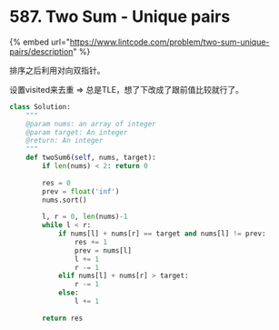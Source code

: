 # 587. Two Sum - Unique pairs

{% embed url="https://www.lintcode.com/problem/two-sum-unique-pairs/description" %}

排序之后利用对向双指针。

设置visited来去重 =&gt; 总是TLE，想了下改成了跟前值比较就行了。

```python
class Solution:
    """
    @param nums: an array of integer
    @param target: An integer
    @return: An integer
    """
    def twoSum6(self, nums, target):
        if len(nums) < 2: return 0
        
        res = 0
        prev = float('inf')
        nums.sort()
        
        l, r = 0, len(nums)-1
        while l < r:
            if nums[l] + nums[r] == target and nums[l] != prev:
                res += 1
                prev = nums[l]
                l += 1 
                r -= 1 
            elif nums[l] + nums[r] > target:
                r -= 1 
            else:
                l += 1
        
        return res
```

